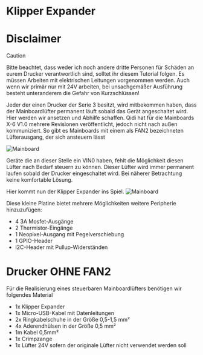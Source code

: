 # **Klipper Expander**

# **Disclaimer**
> [!CAUTION]
>Bitte beachtet, dass weder ich noch andere dritte Personen für Schäden an eurem Drucker verantwortlich sind, solltet ihr diesem Tutorial folgen.
>Es müssen Arbeiten mit elektrischen Leitungen vorgenommen werden. Auch wenn wir primär nur mit 24V arbeiten, bei unsachgemäßer Ausführung besteht unteranderem die Gefahr von Kurzschlüssen!

Jeder der einen Drucker der Serie 3 besitzt, wird mitbekommen haben, dass der Mainboardlüfter permanent läuft sobald das Gerät angeschaltet wird.
Hier werden wir ansetzen und Abhilfe schaffen. Qidi hat für die Mainboards X-6 V1.0 mehrere Revisionen veröffentlicht, jedoch nicht nach außen kommuniziert.
So gibt es Mainboards mit einem als FAN2 bezeichneten Lüfterausgang, der sich ansteuern lässt

![Mainboard](/../klipper_expander/images/mainboard_steuerbar.jpeg)

Geräte die an dieser Stelle ein VIN0 haben, fehlt die Möglichkeit diesen Lüfter nach Bedarf steuern zu können. Dieser Lüfter wird immer permanent laufen sobald der Drucker eingeschaltet wird.
Bei näherer Betrachtung keine komfortable Lösung.

Hier kommt nun der Klipper Expander ins Spiel. 
![Mainboard](/../klipper_expander/images/Klipper_Expander.png)

Diese kleine Platine bietet mehrere Möglichkeiten weitere Peripherie hinzuzufügen:
+ 4 3A Mosfet-Ausgänge
+ 2 Thermistor-Eingänge
+ 1 Neopixel-Ausgang mit Pegelverschiebung
+ 1 GPIO-Header
+ I2C-Header mit Pullup-Widerständen

# **Drucker OHNE FAN2**

Für die Realisierung eines steuerbaren Mainboardlüfters benötigen wir folgendes Material
+ 1x Klipper Expander
+ 1x Micro-USB-Kabel mit Datenleitungen
+ 2x Ringkabelschuhe in der Größe 0,5-1,5 mm²
+ 4x Aderendhülsen in der Größe 0,5 mm²
+ 1m Kabel 0,5mm²
+ 1x Crimpzange
+ 1x Lüfter 24V sofern der originale Lüfter nicht verwendet werden soll




